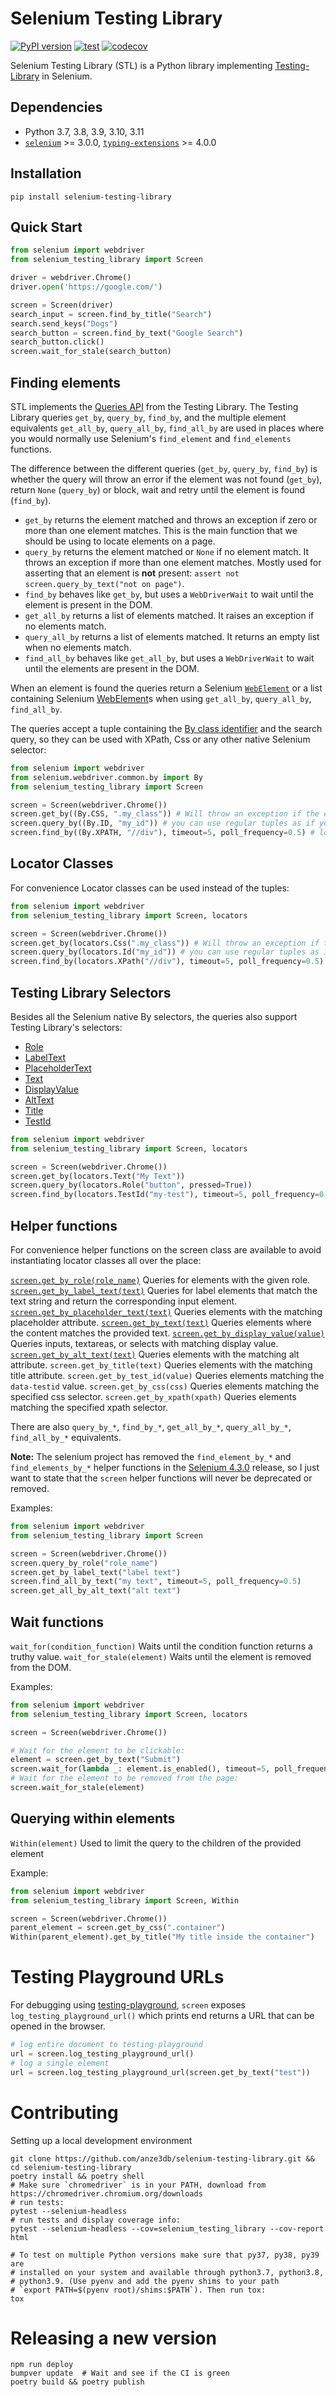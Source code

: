 # Selenium Testing Library

[![PyPI version](https://badge.fury.io/py/selenium-testing-library.svg)](https://badge.fury.io/py/selenium-testing-library)
[![test](https://github.com/anze3db/selenium-testing-library/actions/workflows/main.yml/badge.svg)](https://github.com/anze3db/selenium-testing-library/actions/workflows/main.yml) [![codecov](https://codecov.io/gh/anze3db/selenium-testing-library/branch/main/graph/badge.svg?token=L1M7HO3DL7)](https://codecov.io/gh/anze3db/selenium-testing-library)

Selenium Testing Library (STL) is a Python library implementing [Testing-Library](https://testing-library.com/) in Selenium.

## Dependencies

- Python 3.7, 3.8, 3.9, 3.10, 3.11
- [`selenium`](https://pypi.org/project/selenium/) >= 3.0.0, [`typing-extensions`](https://pypi.org/project/typing-extensions/) >= 4.0.0
## Installation

```
pip install selenium-testing-library
```

## Quick Start

```python
from selenium import webdriver
from selenium_testing_library import Screen

driver = webdriver.Chrome()
driver.open('https://google.com/')

screen = Screen(driver)
search_input = screen.find_by_title("Search")
search.send_keys("Dogs")
search_button = screen.find_by_text("Google Search")
search_button.click()
screen.wait_for_stale(search_button)
```

## Finding elements

STL implements the [Queries API](https://testing-library.com/docs/queries/about) from the Testing Library. The Testing Library queries `get_by`, `query_by`, `find_by`, and the multiple element equivalents `get_all_by`, `query_all_by`, `find_all_by` are used in places where you would normally use Selenium's `find_element` and `find_elements` functions.

 The difference between the different queries (`get_by`, `query_by`, `find_by`) is whether the query will throw an error if the element was not found (`get_by`), return `None` (`query_by`) or block, wait and retry until the element is found (`find_by`).

 * `get_by` returns the element matched and throws an exception if zero or more than one element matches. This is the main function that we should be using to locate elements on a page.
 * `query_by` returns the element matched or `None` if no element match. It throws an exception if more than one element matches. Mostly used for asserting that an element is **not** present: `assert not screen.query_by_text("not on page")`.
 * `find_by` behaves like `get_by`, but uses a `WebDriverWait` to wait until the element is present in the DOM.
 * `get_all_by` returns a list of elements matched. It raises an exception if no elements match.
 * `query_all_by` returns a list of elements matched. It returns an empty list when no elements match.
 * `find_all_by` behaves like `get_all_by`, but uses a `WebDriverWait` to wait until the elements are present in the DOM.

 When an element is found the queries return a Selenium [`WebElement`](https://selenium-python.readthedocs.io/api.html#module-selenium.webdriver.remote.webelement) or a list containing Selenium [WebElement](https://selenium-python.readthedocs.io/api.html#module-selenium.webdriver.remote.webelement)s when using `get_all_by`, `query_all_by`, `find_all_by`.

The queries accept a tuple containing the [By class identifier](https://selenium-python.readthedocs.io/api.html#locate-elements-by) and the search query, so they can be used with XPath, Css or any other native Selenium selector:

```python
from selenium import webdriver
from selenium.webdriver.common.by import By
from selenium_testing_library import Screen

screen = Screen(webdriver.Chrome())
screen.get_by((By.CSS, ".my_class")) # Will throw an exception if the element is not found
screen.query_by((By.ID, "my_id")) # you can use regular tuples as if you were using Selenium's find_element()
screen.find_by((By.XPATH, "//div"), timeout=5, poll_frequency=0.5) # locators for searching through text also work
```

## Locator Classes

For convenience Locator classes can be used instead of the tuples:

```python
from selenium import webdriver
from selenium_testing_library import Screen, locators

screen = Screen(webdriver.Chrome())
screen.get_by(locators.Css(".my_class")) # Will throw an exception if the element is not found
screen.query_by(locators.Id("my_id")) # you can use regular tuples as if you were using Selenium's find_element()
screen.find_by(locators.XPath("//div"), timeout=5, poll_frequency=0.5) # locators for searching through text also work
```

## Testing Library Selectors

Besides all the Selenium native By selectors, the queries also support Testing Library's selectors:
 * [Role](https://testing-library.com/docs/queries/byrole)
 * [LabelText](https://testing-library.com/docs/queries/bylabeltext)
 * [PlaceholderText](https://testing-library.com/docs/queries/byplaceholdertext)
 * [Text](https://testing-library.com/docs/queries/bytext)
 * [DisplayValue](https://testing-library.com/docs/queries/bydisplayvalue)
 * [AltText](https://testing-library.com/docs/queries/byalttext)
 * [Title](https://testing-library.com/docs/queries/bytitle)
 * [TestId](https://testing-library.com/docs/queries/bytestid)

```python
from selenium import webdriver
from selenium_testing_library import Screen, locators

screen = Screen(webdriver.Chrome())
screen.get_by(locators.Text("My Text"))
screen.query_by(locators.Role("button", pressed=True))
screen.find_by(locators.TestId("my-test"), timeout=5, poll_frequency=0.5) # locators for searching through text also work
```
## Helper functions

For convenience helper functions on the screen class are available to avoid instantiating locator classes all over the place:

[`screen.get_by_role(role_name)`](https://testing-library.com/docs/queries/byrole) Queries for elements with the given role.
[`screen.get_by_label_text(text)`](https://testing-library.com/docs/queries/bylabeltext) Queries for label elements that match the text string and return the corresponding input element.
[`screen.get_by_placeholder_text(text)`](https://testing-library.com/docs/queries/byplaceholdertext) Queries elements with the matching placeholder attribute.
[`screen.get_by_text(text)`](https://testing-library.com/docs/queries/bytext) Queries elements where the content matches the provided text.
[`screen.get_by_display_value(value)`](https://testing-library.com/docs/queries/bydisplayvalue) Queries inputs, textareas, or selects with matching display value.
[`screen.get_by_alt_text(text)`](https://testing-library.com/docs/queries/byalttext) Queries elements with the matching alt attribute.
`screen.get_by_title(text)` Queries elements with the matching title attribute.
`screen.get_by_test_id(value)` Queries elements matching the `data-testid` value.
`screen.get_by_css(css)` Queries elements matching the specified css selector.
`screen.get_by_xpath(xpath)` Queries elements matching the specified xpath selector.

There are also `query_by_*`, `find_by_*`, `get_all_by_*`, `query_all_by_*`, `find_all_by_*`  equivalents.

**Note:** The selenium project has removed the `find_element_by_*` and `find_elements_by_*` helper functions in the [Selenium 4.3.0](https://github.com/SeleniumHQ/selenium/releases/tag/selenium-4.3.0) release, so I just want to state that the `screen` helper functions will never be deprecated or removed.

Examples:

```python
from selenium import webdriver
from selenium_testing_library import Screen

screen = Screen(webdriver.Chrome())
screen.query_by_role("role_name")
screen.get_by_label_text("label text")
screen.find_all_by_text("my text", timeout=5, poll_frequency=0.5)
screen.get_all_by_alt_text("alt text")
```

## Wait functions

`wait_for(condition_function)` Waits until the condition function returns a truthy value.
`wait_for_stale(element)` Waits until the element is removed from the DOM.

Examples:

```python
from selenium import webdriver
from selenium_testing_library import Screen, locators

screen = Screen(webdriver.Chrome())

# Wait for the element to be clickable:
element = screen.get_by_text("Submit")
screen.wait_for(lambda _: element.is_enabled(), timeout=5, poll_frequency=0.5)
# Wait for the element to be removed from the page:
screen.wait_for_stale(element)
```

## Querying within elements

`Within(element)` Used to limit the query to the children of the provided element

Example:

```python
from selenium import webdriver
from selenium_testing_library import Screen, Within

screen = Screen(webdriver.Chrome())
parent_element = screen.get_by_css(".container")
Within(parent_element).get_by_title("My title inside the container")
```

# Testing Playground URLs

For debugging using [testing-playground](https://testing-playground.com/), `screen` exposes `log_testing_playground_url()` which prints end returns a URL that can be opened in the browser.

```python
# log entire document to testing-playground
url = screen.log_testing_playground_url()
# log a single element
url = screen.log_testing_playground_url(screen.get_by_text("test"))
```

# Contributing

Setting up a local development environment

```shell
git clone https://github.com/anze3db/selenium-testing-library.git && cd selenium-testing-library
poetry install && poetry shell
# Make sure `chromedriver` is in your PATH, download from https://chromedriver.chromium.org/downloads
# run tests:
pytest --selenium-headless
# run tests and display coverage info:
pytest --selenium-headless --cov=selenium_testing_library --cov-report html

# To test on multiple Python versions make sure that py37, py38, py39 are
# installed on your system and available through python3.7, python3.8,
# python3.9. (Use pyenv and add the pyenv shims to your path
# `export PATH=$(pyenv root)/shims:$PATH`). Then run tox:
tox
```

# Releasing a new version

```shell
npm run deploy
bumpver update  # Wait and see if the CI is green
poetry build && poetry publish
```
